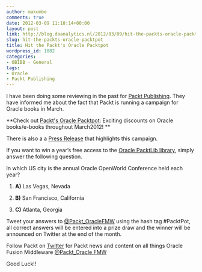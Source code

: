 ```yaml
---
author: makumbe
comments: true
date: 2012-03-09 11:18:14+00:00
layout: post
link: http://blog.daanalytics.nl/2012/03/09/hit-the-packts-oracle-packtpot/
slug: hit-the-packts-oracle-packtpot
title: Hit the Packt's Oracle Packtpot
wordpress_id: 1082
categories:
- OBIBB - General
tags:
- Oracle
- Packt Publishing
---
```


I have been doing some reviewing in the past for [Packt Publishing](http://obibb.wordpress.com/2010/11/19/review-oracle-siebel-crm-8-installation-and-management/). They have informed me about the fact that Packt is running a campaign for Oracle books in March.

**Check out [Packt's Oracle Packtpot](http://bit.ly/y4lshw): Exciting discounts on Oracle books/e-books throughout March2012! **

There is also a a [Press Release](http://obibb.files.wordpress.com/2012/03/oracle-collaborate-campaign-press-release.doc) that highlights this campaign.

If you want to win a year’s free access to the [Oracle PacktLib library](http://packtlib.packtpub.com/oracle-library/subscription), simply answer the following question.

In which US city is the annual Oracle OpenWorld Conference held each year?



	
  1. **A)** Las Vegas, Nevada

	
  2. **B)** San Francisco, California

	
  3. **C)** Atlanta, Georgia


Tweet your answers to [@Packt_OracleFMW](https://twitter.com/#!/Packt_OracleFMW) using the hash tag #PacktPot, all correct answers will be entered into a prize draw and the winner will be announced on Twitter at the end of the month.

Follow Packt on [Twitter](https://twitter.com/#!/Packt_OracleFMW) for Packt news and content on all things Oracle Fusion Middleware [@Packt_Oracle FMW](https://twitter.com/#!/Packt_OracleFMW)

Good Luck!!


